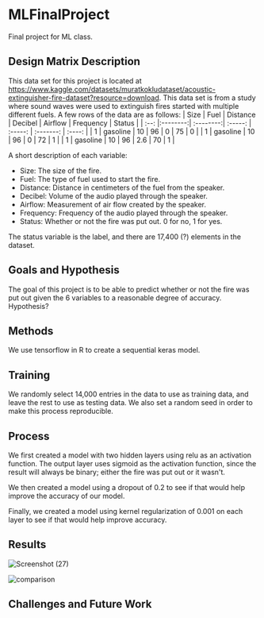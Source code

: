 # MLFinalProject
Final project for ML class.
## Design Matrix Description
This data set for this project is located at https://www.kaggle.com/datasets/muratkokludataset/acoustic-extinguisher-fire-dataset?resource=download. This data set is from a study where sound waves were used to extinguish fires started with multiple different fuels. A few rows of the data are as follows:
| Size | Fuel     | Distance  | Decibel | Airflow | Frequency | Status |
| :--: |:--------:| :--------:| :-----: | :-----: | :-------: | :----: |
| 1    | gasoline | 10        | 96      | 0       | 75        | 0      |
| 1    | gasoline | 10        | 96      | 0       | 72        | 1      |
| 1    | gasoline | 10        | 96      | 2.6     | 70        | 1      |

A short description of each variable:
* Size: The size of the fire.
* Fuel: The type of fuel used to start the fire.
* Distance: Distance in centimeters of the fuel from the speaker.
* Decibel: Volume of the audio played through the speaker.
* Airflow: Measurement of air flow created by the speaker.
* Frequency: Frequency of the audio played through the speaker.
* Status: Whether or not the fire was put out. 0 for no, 1 for yes. 

The status variable is the label, and there are 17,400 (?) elements in the dataset.

## Goals and Hypothesis
The goal of this project is to be able to predict whether or not the fire was put out given the 6 variables to a reasonable degree of accuracy. Hypothesis?

## Methods
We use tensorflow in R to create a sequential keras model.   

## Training
We randomly select 14,000 entries in the data to use as training data, and leave the rest to use as testing data. We also set a random seed in order to make this process reproducible.

## Process
We first created a model with two hidden layers using relu as an activation function. The output layer uses sigmoid as the activation function, since the result will always be binary; either the fire was put out or it wasn't.  

We then created a model using a dropout of 0.2 to see if that would help improve the accuracy of our model.

Finally, we created a model using kernel regularization of 0.001 on each layer to see if that would help improve accuracy.

## Results

![Screenshot (27)](https://user-images.githubusercontent.com/77691466/165845746-aeccb078-b3e8-46e1-b721-21827b68687c.png)

![comparison](https://user-images.githubusercontent.com/77691466/165845685-a85485ce-1f39-431d-b702-553bedaa7e8a.png)

## Challenges and Future Work
